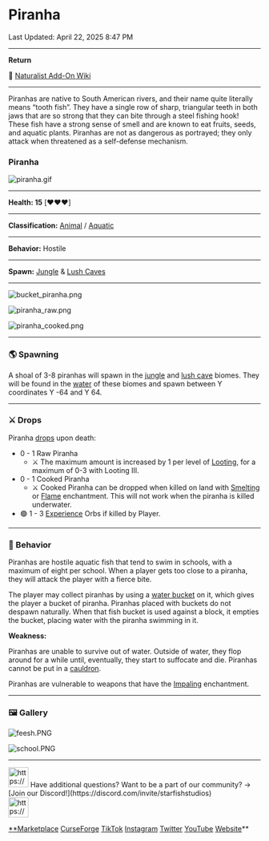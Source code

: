 # Piranha

Last Updated: April 22, 2025 8:47 PM

---

**Return**

🐻 [Naturalist Add-On Wiki](https://www.notion.so/1a7a9a61c3f1800c8e32e893d6e7f430?pvs=21)

---

Piranhas are native to South American rivers, and their name quite literally means “tooth fish”. They have a single row of sharp, triangular teeth in both jaws that are so strong that they can bite through a steel fishing hook! These fish have a strong sense of smell and are known to eat fruits, seeds, and aquatic plants. Piranhas are not as dangerous as portrayed; they only attack when threatened as a self-defense mechanism.

<aside>

### **Piranha**

![piranha.gif](Piranha%201dd816019a9f81b49374de55a530b663/piranha.gif)

---

**Health: 15** [♥️♥️♥️]

---

**Classification:** [Animal](https://minecraft.fandom.com/wiki/Animal) / [Aquatic](https://minecraft.fandom.com/wiki/Aquatic)

---

**Behavior:** Hostile

---

**Spawn:** [Jungle](https://minecraft.wiki/w/Jungle) & [Lush Caves](https://minecraft.wiki/w/Lush_Caves)

---

![bucket_piranha.png](Piranha%201dd816019a9f81b49374de55a530b663/bucket_piranha.png)

![piranha_raw.png](Piranha%201dd816019a9f81b49374de55a530b663/piranha_raw.png)

![piranha_cooked.png](Piranha%201dd816019a9f81b49374de55a530b663/piranha_cooked.png)

</aside>

---

### 🌎 Spawning

A shoal of 3-8 piranhas will spawn in the [jungle](https://minecraft.wiki/w/Jungle) and [lush cave](https://minecraft.wiki/w/Lush_Caves) biomes. They will be found in the [water](https://minecraft.wiki/w/Water) of these biomes and spawn between Y coordinates Y -64 and Y 64.

---

### ⚔️ Drops

Piranha [drops](https://minecraft.fandom.com/wiki/Drops) upon death:

- 0 - 1 Raw Piranha
    - ⚔️ The maximum amount is increased by 1 per level of [Looting](https://minecraft.fandom.com/wiki/Looting), for a maximum of 0-3 with Looting III.
- 0 - 1 Cooked Piranha
    - ⚔️ Cooked Piranha can be dropped when killed on land with [Smelting](https://minecraft.fandom.com/wiki/Fire_Aspect) or [Flame](https://minecraft.fandom.com/wiki/Flame) enchantment. This will not work when the piranha is killed underwater.
- 🟢 1 - 3 [Experience](https://minecraft.fandom.com/wiki/Experience) Orbs if killed by Player.

---

### 🧠 Behavior

Piranhas are hostile aquatic fish that tend to swim in schools, with a maximum of eight per school. When a player gets too close to a piranha, they will attack the player with a fierce bite.

The player may collect piranhas by using a [water bucket](https://minecraft.fandom.com/wiki/Water_bucket) on it, which gives the player a bucket of piranha. Piranhas placed with buckets do not despawn naturally. When that fish bucket is used against a block, it empties the bucket, placing water with the piranha swimming in it.

**Weakness:**

Piranhas are unable to survive out of water. Outside of water, they flop around for a while until, eventually, they start to suffocate and die. Piranhas cannot be put in a [cauldron](https://minecraft.fandom.com/wiki/Cauldron).

Piranhas are vulnerable to weapons that have the [Impaling](Bass%201dd816019a9f81379eecf7c25ed7e23f.md) enchantment.

---

### 🖼️ Gallery

![feesh.PNG](Piranha%201dd816019a9f81b49374de55a530b663/feesh.png)

![school.PNG](Piranha%201dd816019a9f81b49374de55a530b663/school.png)

---

<aside>
<img src="https://www.notion.so/icons/headset_red.svg" alt="https://www.notion.so/icons/headset_red.svg" width="40px" /> Have additional questions? Want to be a part of our community? → [Join our Discord!](https://discord.com/invite/starfishstudios)

</aside>

<aside>
<img src="https://www.notion.so/icons/star_red.svg" alt="https://www.notion.so/icons/star_red.svg" width="40px" />

[**Marketplace](https://www.minecraft.net/en-us/marketplace/creator?name=Starfish%20Studios)      [CurseForge](https://www.curseforge.com/members/starfish_studios/projects)      [TikTok](https://www.tiktok.com/@starfishstudios)      [Instagram](https://www.instagram.com/starfishstudiosinc/)      [Twitter](https://twitter.com/starfishstudios)      [YouTube](https://www.youtube.com/@starfishstudios)      [Website](https://starfish-studios.com/)**

</aside>